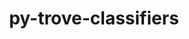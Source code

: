 ---
title: "py-trove-classifiers"
layout: cache
categories: [package, develop-2024-03-24]
meta: {"versions": ["2023.8.7"], "compilers": ["apple-clang@=15.0.0", "cce@=15.0.1", "gcc@=11.1.0", "gcc@=11.4.0", "gcc@=7.3.1", "gcc@=7.5.0", "gcc@=9.4.0", "oneapi@=2024.0.0"], "oss": ["amzn2", "rhel8", "ubuntu18.04", "ubuntu20.04", "ubuntu22.04", "ventura"], "platforms": ["darwin", "linux"], "targets": ["aarch64", "neoverse_n1", "neoverse_v1", "neoverse_v2", "ppc64le", "x86_64_v3", "zen4"], "stacks": ["aws-isc", "aws-isc-aarch64", "data-vis-sdk", "e4s", "e4s-cray-rhel", "e4s-neoverse-v2", "e4s-neoverse_v1", "e4s-oneapi", "e4s-power", "e4s-rocm-external", "ml-darwin-aarch64-mps", "ml-linux-x86_64-cpu", "ml-linux-x86_64-cuda", "ml-linux-x86_64-rocm", "radiuss", "root"], "num_specs": 23, "num_specs_by_stack": {"ml-darwin-aarch64-mps": 2, "root": 23, "aws-isc-aarch64": 2, "aws-isc": 1, "e4s-cray-rhel": 1, "radiuss": 1, "e4s-power": 2, "data-vis-sdk": 2, "e4s-neoverse_v1": 2, "e4s-neoverse-v2": 2, "e4s": 3, "ml-linux-x86_64-cpu": 3, "ml-linux-x86_64-cuda": 3, "ml-linux-x86_64-rocm": 2, "e4s-rocm-external": 1, "e4s-oneapi": 2}}
spec_details: [{"hash": "nbrq7ikuay73hdzhhbyr32l5eincksfh", "compiler": "apple-clang@=15.0.0", "versions": ["2023.8.7"], "os": "ventura", "platform": "darwin", "target": "aarch64", "variants": ["build_system=python_pip"], "stacks": ["ml-darwin-aarch64-mps", "root"], "size": "-", "tarball": "https://binaries.spack.io/releases/develop-2024-03-24/build_cache/darwin-ventura-aarch64/apple-clang-15.0.0/py-trove-classifiers-2023.8.7/darwin-ventura-aarch64-apple-clang-15.0.0-py-trove-classifiers-2023.8.7-nbrq7ikuay73hdzhhbyr32l5eincksfh.spack"}, {"hash": "3gmzxr6iytowhlrn2k2uazzrfpcftdns", "compiler": "apple-clang@=15.0.0", "versions": ["2023.8.7"], "os": "ventura", "platform": "darwin", "target": "aarch64", "variants": ["build_system=python_pip"], "stacks": ["ml-darwin-aarch64-mps", "root"], "size": "-", "tarball": "https://binaries.spack.io/releases/develop-2024-03-24/build_cache/darwin-ventura-aarch64/apple-clang-15.0.0/py-trove-classifiers-2023.8.7/darwin-ventura-aarch64-apple-clang-15.0.0-py-trove-classifiers-2023.8.7-3gmzxr6iytowhlrn2k2uazzrfpcftdns.spack"}, {"hash": "vxm2mxkpu2frik54lqonhm77wxfryw5b", "compiler": "gcc@=7.3.1", "versions": ["2023.8.7"], "os": "amzn2", "platform": "linux", "target": "aarch64", "variants": ["build_system=python_pip"], "stacks": ["root", "aws-isc-aarch64"], "size": "-", "tarball": "https://binaries.spack.io/releases/develop-2024-03-24/build_cache/linux-amzn2-aarch64/gcc-7.3.1/py-trove-classifiers-2023.8.7/linux-amzn2-aarch64-gcc-7.3.1-py-trove-classifiers-2023.8.7-vxm2mxkpu2frik54lqonhm77wxfryw5b.spack"}, {"hash": "iycwcrbabpl4kz5oeljqys2snd7skqok", "compiler": "gcc@=7.3.1", "versions": ["2023.8.7"], "os": "amzn2", "platform": "linux", "target": "neoverse_n1", "variants": ["build_system=python_pip"], "stacks": ["root", "aws-isc-aarch64"], "size": "-", "tarball": "https://binaries.spack.io/releases/develop-2024-03-24/build_cache/linux-amzn2-neoverse_n1/gcc-7.3.1/py-trove-classifiers-2023.8.7/linux-amzn2-neoverse_n1-gcc-7.3.1-py-trove-classifiers-2023.8.7-iycwcrbabpl4kz5oeljqys2snd7skqok.spack"}, {"hash": "gqissyutjdfbegp4c4g2fvgkkxi5ccgl", "compiler": "gcc@=7.3.1", "versions": ["2023.8.7"], "os": "amzn2", "platform": "linux", "target": "x86_64_v3", "variants": ["build_system=python_pip"], "stacks": ["aws-isc", "root"], "size": "-", "tarball": "https://binaries.spack.io/releases/develop-2024-03-24/build_cache/linux-amzn2-x86_64_v3/gcc-7.3.1/py-trove-classifiers-2023.8.7/linux-amzn2-x86_64_v3-gcc-7.3.1-py-trove-classifiers-2023.8.7-gqissyutjdfbegp4c4g2fvgkkxi5ccgl.spack"}, {"hash": "32hlqjrjy2nfrmg572mw46qoagsdozxx", "compiler": "cce@=15.0.1", "versions": ["2023.8.7"], "os": "rhel8", "platform": "linux", "target": "zen4", "variants": ["build_system=python_pip"], "stacks": ["e4s-cray-rhel", "root"], "size": "-", "tarball": "https://binaries.spack.io/releases/develop-2024-03-24/build_cache/linux-rhel8-zen4/cce-15.0.1/py-trove-classifiers-2023.8.7/linux-rhel8-zen4-cce-15.0.1-py-trove-classifiers-2023.8.7-32hlqjrjy2nfrmg572mw46qoagsdozxx.spack"}, {"hash": "eyc5ovueoh7oaagwoc52t33llawryif2", "compiler": "gcc@=7.5.0", "versions": ["2023.8.7"], "os": "ubuntu18.04", "platform": "linux", "target": "x86_64_v3", "variants": ["build_system=python_pip"], "stacks": ["radiuss", "root"], "size": "-", "tarball": "https://binaries.spack.io/releases/develop-2024-03-24/build_cache/linux-ubuntu18.04-x86_64_v3/gcc-7.5.0/py-trove-classifiers-2023.8.7/linux-ubuntu18.04-x86_64_v3-gcc-7.5.0-py-trove-classifiers-2023.8.7-eyc5ovueoh7oaagwoc52t33llawryif2.spack"}, {"hash": "iavq4ggudobye6qvsxz45jokhywgpnoy", "compiler": "gcc@=9.4.0", "versions": ["2023.8.7"], "os": "ubuntu20.04", "platform": "linux", "target": "ppc64le", "variants": ["build_system=python_pip"], "stacks": ["e4s-power", "root"], "size": "-", "tarball": "https://binaries.spack.io/releases/develop-2024-03-24/build_cache/linux-ubuntu20.04-ppc64le/gcc-9.4.0/py-trove-classifiers-2023.8.7/linux-ubuntu20.04-ppc64le-gcc-9.4.0-py-trove-classifiers-2023.8.7-iavq4ggudobye6qvsxz45jokhywgpnoy.spack"}, {"hash": "xgdg62dq3ibl7ckjihommvymswvjfaiu", "compiler": "gcc@=9.4.0", "versions": ["2023.8.7"], "os": "ubuntu20.04", "platform": "linux", "target": "ppc64le", "variants": ["build_system=python_pip"], "stacks": ["e4s-power", "root"], "size": "-", "tarball": "https://binaries.spack.io/releases/develop-2024-03-24/build_cache/linux-ubuntu20.04-ppc64le/gcc-9.4.0/py-trove-classifiers-2023.8.7/linux-ubuntu20.04-ppc64le-gcc-9.4.0-py-trove-classifiers-2023.8.7-xgdg62dq3ibl7ckjihommvymswvjfaiu.spack"}, {"hash": "ysn43cimcshrpvtiqxlupx7eim56lroc", "compiler": "gcc@=11.1.0", "versions": ["2023.8.7"], "os": "ubuntu20.04", "platform": "linux", "target": "x86_64_v3", "variants": ["build_system=python_pip"], "stacks": ["data-vis-sdk", "root"], "size": "-", "tarball": "https://binaries.spack.io/releases/develop-2024-03-24/build_cache/linux-ubuntu20.04-x86_64_v3/gcc-11.1.0/py-trove-classifiers-2023.8.7/linux-ubuntu20.04-x86_64_v3-gcc-11.1.0-py-trove-classifiers-2023.8.7-ysn43cimcshrpvtiqxlupx7eim56lroc.spack"}, {"hash": "xzqmxzbglzna6zge6y32fq4l23taakhr", "compiler": "gcc@=11.1.0", "versions": ["2023.8.7"], "os": "ubuntu20.04", "platform": "linux", "target": "x86_64_v3", "variants": ["build_system=python_pip"], "stacks": ["data-vis-sdk", "root"], "size": "-", "tarball": "https://binaries.spack.io/releases/develop-2024-03-24/build_cache/linux-ubuntu20.04-x86_64_v3/gcc-11.1.0/py-trove-classifiers-2023.8.7/linux-ubuntu20.04-x86_64_v3-gcc-11.1.0-py-trove-classifiers-2023.8.7-xzqmxzbglzna6zge6y32fq4l23taakhr.spack"}, {"hash": "yx2jkhsyofisizovq4nl7obykk63y5ih", "compiler": "gcc@=11.4.0", "versions": ["2023.8.7"], "os": "ubuntu22.04", "platform": "linux", "target": "neoverse_v1", "variants": ["build_system=python_pip"], "stacks": ["root", "e4s-neoverse_v1"], "size": "-", "tarball": "https://binaries.spack.io/releases/develop-2024-03-24/build_cache/linux-ubuntu22.04-neoverse_v1/gcc-11.4.0/py-trove-classifiers-2023.8.7/linux-ubuntu22.04-neoverse_v1-gcc-11.4.0-py-trove-classifiers-2023.8.7-yx2jkhsyofisizovq4nl7obykk63y5ih.spack"}, {"hash": "ye32p4mjifgzczt33j2za7sgtsjhkhao", "compiler": "gcc@=11.4.0", "versions": ["2023.8.7"], "os": "ubuntu22.04", "platform": "linux", "target": "neoverse_v1", "variants": ["build_system=python_pip"], "stacks": ["root", "e4s-neoverse_v1"], "size": "-", "tarball": "https://binaries.spack.io/releases/develop-2024-03-24/build_cache/linux-ubuntu22.04-neoverse_v1/gcc-11.4.0/py-trove-classifiers-2023.8.7/linux-ubuntu22.04-neoverse_v1-gcc-11.4.0-py-trove-classifiers-2023.8.7-ye32p4mjifgzczt33j2za7sgtsjhkhao.spack"}, {"hash": "cwhitjlmnmjqy2s2mr3f43cdgtxdzkgs", "compiler": "gcc@=11.4.0", "versions": ["2023.8.7"], "os": "ubuntu22.04", "platform": "linux", "target": "neoverse_v2", "variants": ["build_system=python_pip"], "stacks": ["e4s-neoverse-v2", "root"], "size": "-", "tarball": "https://binaries.spack.io/releases/develop-2024-03-24/build_cache/linux-ubuntu22.04-neoverse_v2/gcc-11.4.0/py-trove-classifiers-2023.8.7/linux-ubuntu22.04-neoverse_v2-gcc-11.4.0-py-trove-classifiers-2023.8.7-cwhitjlmnmjqy2s2mr3f43cdgtxdzkgs.spack"}, {"hash": "a7wl2se4hwjgsqjvyqubthcpcs53z6de", "compiler": "gcc@=11.4.0", "versions": ["2023.8.7"], "os": "ubuntu22.04", "platform": "linux", "target": "neoverse_v2", "variants": ["build_system=python_pip"], "stacks": ["e4s-neoverse-v2", "root"], "size": "-", "tarball": "https://binaries.spack.io/releases/develop-2024-03-24/build_cache/linux-ubuntu22.04-neoverse_v2/gcc-11.4.0/py-trove-classifiers-2023.8.7/linux-ubuntu22.04-neoverse_v2-gcc-11.4.0-py-trove-classifiers-2023.8.7-a7wl2se4hwjgsqjvyqubthcpcs53z6de.spack"}, {"hash": "t7yoew7jkwm4hhqgnav5tk42ypp2lpxr", "compiler": "gcc@=11.4.0", "versions": ["2023.8.7"], "os": "ubuntu22.04", "platform": "linux", "target": "x86_64_v3", "variants": ["build_system=python_pip"], "stacks": ["e4s", "root"], "size": "-", "tarball": "https://binaries.spack.io/releases/develop-2024-03-24/build_cache/linux-ubuntu22.04-x86_64_v3/gcc-11.4.0/py-trove-classifiers-2023.8.7/linux-ubuntu22.04-x86_64_v3-gcc-11.4.0-py-trove-classifiers-2023.8.7-t7yoew7jkwm4hhqgnav5tk42ypp2lpxr.spack"}, {"hash": "a7gyel5rn6jjj4tlondctznfos7yszmv", "compiler": "gcc@=11.4.0", "versions": ["2023.8.7"], "os": "ubuntu22.04", "platform": "linux", "target": "x86_64_v3", "variants": ["build_system=python_pip"], "stacks": ["e4s", "root"], "size": "-", "tarball": "https://binaries.spack.io/releases/develop-2024-03-24/build_cache/linux-ubuntu22.04-x86_64_v3/gcc-11.4.0/py-trove-classifiers-2023.8.7/linux-ubuntu22.04-x86_64_v3-gcc-11.4.0-py-trove-classifiers-2023.8.7-a7gyel5rn6jjj4tlondctznfos7yszmv.spack"}, {"hash": "gvx5f7hvlswj2uzjujmlk2mwdse766at", "compiler": "gcc@=11.4.0", "versions": ["2023.8.7"], "os": "ubuntu22.04", "platform": "linux", "target": "x86_64_v3", "variants": ["build_system=python_pip"], "stacks": ["ml-linux-x86_64-cpu", "root", "ml-linux-x86_64-cuda", "ml-linux-x86_64-rocm", "e4s-rocm-external"], "size": "-", "tarball": "https://binaries.spack.io/releases/develop-2024-03-24/build_cache/linux-ubuntu22.04-x86_64_v3/gcc-11.4.0/py-trove-classifiers-2023.8.7/linux-ubuntu22.04-x86_64_v3-gcc-11.4.0-py-trove-classifiers-2023.8.7-gvx5f7hvlswj2uzjujmlk2mwdse766at.spack"}, {"hash": "xu45lhudwytp4ssqqxbvucjrd5pibpxd", "compiler": "gcc@=11.4.0", "versions": ["2023.8.7"], "os": "ubuntu22.04", "platform": "linux", "target": "x86_64_v3", "variants": ["build_system=python_pip"], "stacks": ["e4s", "root"], "size": "-", "tarball": "https://binaries.spack.io/releases/develop-2024-03-24/build_cache/linux-ubuntu22.04-x86_64_v3/gcc-11.4.0/py-trove-classifiers-2023.8.7/linux-ubuntu22.04-x86_64_v3-gcc-11.4.0-py-trove-classifiers-2023.8.7-xu45lhudwytp4ssqqxbvucjrd5pibpxd.spack"}, {"hash": "5hbvqcxuab3njlpifm7mqrvxjqnpifvz", "compiler": "gcc@=11.4.0", "versions": ["2023.8.7"], "os": "ubuntu22.04", "platform": "linux", "target": "x86_64_v3", "variants": ["build_system=python_pip"], "stacks": ["ml-linux-x86_64-cpu", "ml-linux-x86_64-cuda", "root"], "size": "-", "tarball": "https://binaries.spack.io/releases/develop-2024-03-24/build_cache/linux-ubuntu22.04-x86_64_v3/gcc-11.4.0/py-trove-classifiers-2023.8.7/linux-ubuntu22.04-x86_64_v3-gcc-11.4.0-py-trove-classifiers-2023.8.7-5hbvqcxuab3njlpifm7mqrvxjqnpifvz.spack"}, {"hash": "qe7mdgkrrmjh2rzxksmw2bzs4a4tuhvy", "compiler": "gcc@=11.4.0", "versions": ["2023.8.7"], "os": "ubuntu22.04", "platform": "linux", "target": "x86_64_v3", "variants": ["build_system=python_pip"], "stacks": ["ml-linux-x86_64-cpu", "ml-linux-x86_64-cuda", "ml-linux-x86_64-rocm", "root"], "size": "-", "tarball": "https://binaries.spack.io/releases/develop-2024-03-24/build_cache/linux-ubuntu22.04-x86_64_v3/gcc-11.4.0/py-trove-classifiers-2023.8.7/linux-ubuntu22.04-x86_64_v3-gcc-11.4.0-py-trove-classifiers-2023.8.7-qe7mdgkrrmjh2rzxksmw2bzs4a4tuhvy.spack"}, {"hash": "f6ys5qzczjktxjvhxf4r7uvenl6pykkp", "compiler": "oneapi@=2024.0.0", "versions": ["2023.8.7"], "os": "ubuntu22.04", "platform": "linux", "target": "x86_64_v3", "variants": ["build_system=python_pip"], "stacks": ["e4s-oneapi", "root"], "size": "-", "tarball": "https://binaries.spack.io/releases/develop-2024-03-24/build_cache/linux-ubuntu22.04-x86_64_v3/oneapi-2024.0.0/py-trove-classifiers-2023.8.7/linux-ubuntu22.04-x86_64_v3-oneapi-2024.0.0-py-trove-classifiers-2023.8.7-f6ys5qzczjktxjvhxf4r7uvenl6pykkp.spack"}, {"hash": "ta7lxchcyt6chjiemfjavg2jwcpxpbej", "compiler": "oneapi@=2024.0.0", "versions": ["2023.8.7"], "os": "ubuntu22.04", "platform": "linux", "target": "x86_64_v3", "variants": ["build_system=python_pip"], "stacks": ["e4s-oneapi", "root"], "size": "-", "tarball": "https://binaries.spack.io/releases/develop-2024-03-24/build_cache/linux-ubuntu22.04-x86_64_v3/oneapi-2024.0.0/py-trove-classifiers-2023.8.7/linux-ubuntu22.04-x86_64_v3-oneapi-2024.0.0-py-trove-classifiers-2023.8.7-ta7lxchcyt6chjiemfjavg2jwcpxpbej.spack"}]
---